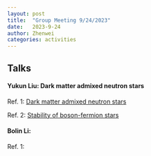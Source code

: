 ```yaml
---
layout: post
title:  "Group Meeting 9/24/2023"
date:   2023-9-24
author: Zhenwei
categories: activities
---
```



## Talks


####  Yukun Liu: Dark matter admixed neutron stars

Ref. 1: [Dark matter admixed neutron stars](https://arxiv.org/abs/2102.08257)

Ref. 2: [Stability of boson-fermion stars](https://www.sciencedirect.com/science/article/abs/pii/0370269390907899)


#### Bolin Li: 

Ref. 1: [  ](  )

